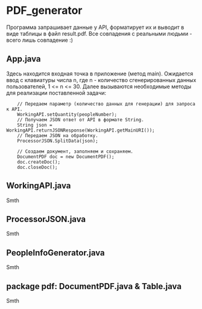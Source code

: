 # PDF_generator
Программа запрашивает данные у API, форматирует их и выводит в виде таблицы в файл result.pdf. Все совпадения с реальными людьми - всего лишь совпадение :)
## App.java
Здесь находится входная точка в приложение (метод main). Ожидается ввод с клавиатуры числа n, где n - количество сгенерированных данных пользователей, 1 <= n <= 30.
Далее вызываются необходимые методы для реализации поставленной задачи:

        // Передаем параметр (количество данных для генерации) для запроса к API.
        WorkingAPI.setQuantity(peopleNumber);
        // Получаем JSON ответ от API в формате String.
        String json = WorkingAPI.returnJSONResponse(WorkingAPI.getMainURI());
        // Передаем JSON на обработку.
        ProcessorJSON.SplitData(json);

        // Создаем документ, заполняем и сохраняем.
        DocumentPDF doc = new DocumentPDF();
        doc.createDoc();
        doc.closeDoc();
       
## WorkingAPI.java
Smth
## ProcessorJSON.java
Smth
## PeopleInfoGenerator.java
Smth
## package pdf: DocumentPDF.java & Table.java
Smth
